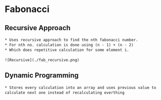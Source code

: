 # Fabonacci

## Recursive Approach
    * Uses recursive approach to find the nth fabonacci number.
    * For nth no. calculation is done using (n - 1) + (n - 2)
    * Which does repetitive calculation for some element i.

    ![Recursive](./fab_recursive.png)

## Dynamic Programming
    * Stores every calculation into an array and uses previous value to calculate next one instead of recalculating everthing